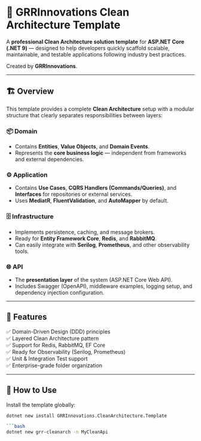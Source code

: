 # 🧱 GRRInnovations Clean Architecture Template

A **professional Clean Architecture solution template** for **ASP.NET Core (.NET 9)** — designed to help developers quickly scaffold scalable, maintainable, and testable applications following industry best practices.

Created by **GRRInnovations**.

---

## 🏗️ Overview

This template provides a complete **Clean Architecture** setup with a modular structure that clearly separates responsibilities between layers:

### **📦 Domain**
- Contains **Entities**, **Value Objects**, and **Domain Events**.  
- Represents the **core business logic** — independent from frameworks and external dependencies.

### **⚙️ Application**
- Contains **Use Cases**, **CQRS Handlers (Commands/Queries)**, and **Interfaces** for repositories or external services.  
- Uses **MediatR**, **FluentValidation**, and **AutoMapper** by default.

### **🗄️ Infrastructure**
- Implements persistence, caching, and message brokers.  
- Ready for **Entity Framework Core**, **Redis**, and **RabbitMQ**.  
- Can easily integrate with **Serilog**, **Prometheus**, and other observability tools.

### **🌐 API**
- The **presentation layer** of the system (ASP.NET Core Web API).  
- Includes Swagger (OpenAPI), middleware examples, logging setup, and dependency injection configuration.

---

## 🚀 Features

✅ Domain-Driven Design (DDD) principles  
✅ Layered Clean Architecture pattern  
✅ Support for Redis, RabbitMQ, EF Core  
✅ Ready for Observability (Serilog, Prometheus)  
✅ Unit & Integration Test support  
✅ Enterprise-grade folder organization

---

## 🧰 How to Use

Install the template globally:

```bash
dotnet new install GRRInnovations.CleanArchitecture.Template

```bash
dotnet new grr-cleanarch -n MyCleanApi
